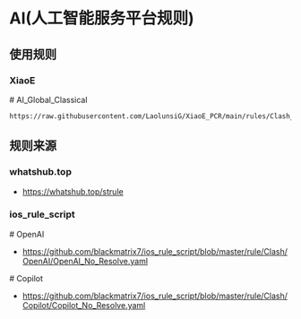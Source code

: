 # AI(人工智能服务平台规则)

## 使用规则
### XiaoE
\# AI_Global_Classical
```
https://raw.githubusercontent.com/LaolunsiG/XiaoE_PCR/main/rules/Clash_Old/AI/AI_Global_Classical.yaml
```

## 规则来源
### whatshub.top
- https://whatshub.top/strule

### ios_rule_script
\# OpenAI
- https://github.com/blackmatrix7/ios_rule_script/blob/master/rule/Clash/OpenAI/OpenAI_No_Resolve.yaml

\# Copilot
- https://github.com/blackmatrix7/ios_rule_script/blob/master/rule/Clash/Copilot/Copilot_No_Resolve.yaml
